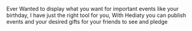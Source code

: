 Ever Wanted to display what you want for important events like your birthday, 
I have just the right tool for you,
With Hediaty you can publish events and your desired gifts for your friends to see and pledge
